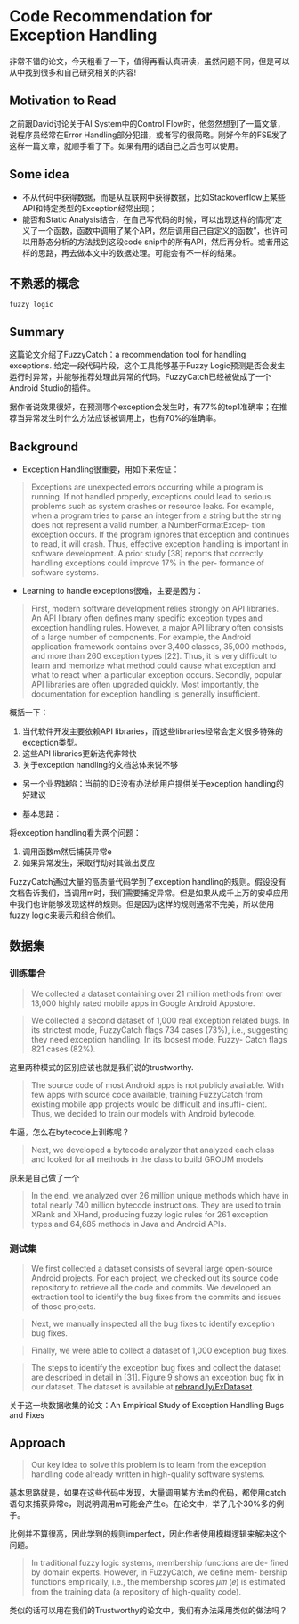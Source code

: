 # Code Recommendation for Exception Handling
非常不错的论文，今天粗看了一下，值得再看认真研读，虽然问题不同，但是可以从中找到很多和自己研究相关的内容!

## Motivation to Read
之前跟David讨论关于AI System中的Control Flow时，他忽然想到了一篇文章，说程序员经常在Error Handling部分犯错，或者写的很简略。刚好今年的FSE发了这样一篇文章，就顺手看了下。如果有用的话自己之后也可以使用。

## Some idea
- 不从代码中获得数据，而是从互联网中获得数据，比如Stackoverflow上某些API和特定类型的Exception经常出现；
- 能否和Static Analysis结合，在自己写代码的时候，可以出现这样的情况“定义了一个函数，函数中调用了某个API，然后调用自己自定义的函数”，也许可以用静态分析的方法找到这段code snip中的所有API，然后再分析。或者用这样的思路，再去做本文中的数据处理。可能会有不一样的结果。

## 不熟悉的概念

`fuzzy logic`

## Summary

这篇论文介绍了FuzzyCatch：a recommendation tool for handling exceptions. 给定一段代码片段，这个工具能够基于Fuzzy Logic预测是否会发生运行时异常，并能够推荐处理此异常的代码。FuzzyCatch已经被做成了一个Android Studio的插件。

据作者说效果很好，在预测哪个exception会发生时，有77%的top1准确率；在推荐当异常发生时什么方法应该被调用上，也有70%的准确率。

## Background

- Exception Handling很重要，用如下来佐证：

> Exceptions are unexpected errors occurring while a program is running. If not handled properly, exceptions could lead to serious problems such as system crashes or resource leaks. For example, when a program tries to parse an integer from a string but the string does not represent a valid number, a NumberFormatExcep- tion exception occurs. If the program ignores that exception and continues to read, it will crash. Thus, effective exception handling is important in software development. A prior study [38] reports that correctly handling exceptions could improve 17% in the per- formance of software systems.

- Learning to handle exceptions很难，主要是因为：

> First, modern software development relies strongly on API libraries. An API library often defines many specific exception types and exception handling rules. However, a major API library often consists of a large number of components. For example, the Android application framework contains over 3,400 classes, 35,000 methods, and more than 260 exception types [22]. Thus, it is very difficult to learn and memorize what method could cause what exception and what to react when a particular exception occurs. Secondly, popular API libraries are often upgraded quickly. Most importantly, the documentation for exception handling is generally insufficient.

概括一下：

1. 当代软件开发主要依赖API libraries，而这些libraries经常会定义很多特殊的exception类型。
2. 这些API libraries更新迭代非常快
3. 关于exception handling的文档总体来说不够

- 另一个业界缺陷：当前的IDE没有办法给用户提供关于exception handling的好建议

- 基本思路：

将exception handling看为两个问题：

1. 调用函数m然后捕获异常e
2. 如果异常发生，采取行动对其做出反应

FuzzyCatch通过大量的高质量代码学到了exception handling的规则。假设没有文档告诉我们，当调用m时，我们需要捕捉异常。但是如果从成千上万的安卓应用中我们也许能够发现这样的规则。但是因为这样的规则通常不完美，所以使用fuzzy logic来表示和组合他们。

## 数据集

### 训练集合

> We collected a dataset containing over 21 million methods from over 13,000 highly rated mobile apps in Google Android Appstore.

> We collected a second dataset of 1,000 real exception related bugs. In its strictest mode, FuzzyCatch flags 734 cases (73%), i.e., suggesting they need exception handling. In its loosest mode, Fuzzy- Catch flags 821 cases (82%).

这里两种模式的区别应该也就是我们说的trustworthy.

> The source code of most Android apps is not publicly available. With few apps with source code available, training FuzzyCatch from existing mobile app projects would be difficult and insuffi- cient. Thus, we decided to train our models with Android bytecode.

牛逼，怎么在bytecode上训练呢？

> Next, we developed a bytecode analyzer that analyzed each class and looked for all methods in the class to build GROUM models

原来是自己做了一个

> In the end, we analyzed over 26 million unique methods which have in total nearly 740 million bytecode instructions. They are used to train XRank and XHand, producing fuzzy logic rules for 261 exception types and 64,685 methods in Java and Android APIs.

### 测试集

> We first collected a dataset consists of several large open-source Android projects. For each project, we checked out its source code repository to retrieve all the code and commits. We developed an extraction tool to identify the bug fixes from the commits and issues of those projects.

> Next, we manually inspected all the bug fixes to identify exception bug fixes.

> Finally, we were able to collect a dataset of 1,000 exception bug fixes.

> The steps to identify the exception bug fixes and collect the dataset are described in detail in [31]. Figure 9 shows an exception bug fix in our dataset. The dataset is available at [rebrand.ly/ExDataset](http://rebrand.ly/ExDataset).

关于这一块数据收集的论文：An Empirical Study of Exception Handling Bugs and Fixes


## Approach

> Our key idea to solve this problem is to learn from the exception handling code already written in high-quality software systems.

基本思路就是，如果在这些代码中发现，大量调用某方法m的代码，都使用catch语句来捕获异常e，则说明调用m可能会产生e。在论文中，举了几个30%多的例子。

比例并不算很高，因此学到的规则imperfect，因此作者使用模糊逻辑来解决这个问题。

> In traditional fuzzy logic systems, membership functions are de- fined by domain experts. However, in FuzzyCatch, we define mem- bership functions empirically, i.e., the membership scores 𝜇𝑚 (𝑒) is estimated from the training data (a repository of high-quality code).

类似的话可以用在我们的Trustworthy的论文中，我们有办法采用类似的做法吗？
